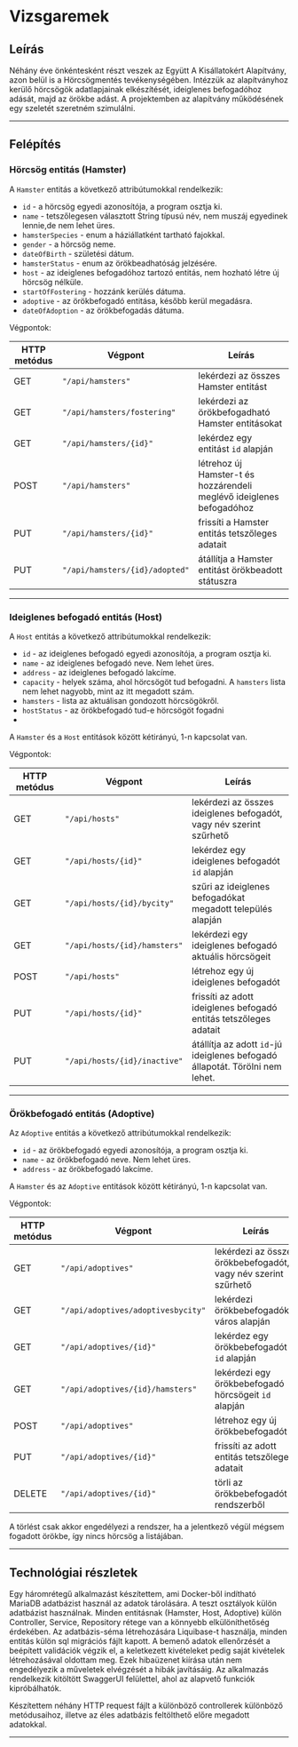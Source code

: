 # Vizsgaremek

## Leírás

Néhány éve önkéntesként részt veszek az Együtt A Kisállatokért Alapítvány, azon belül is a 
Hörcsögmentés tevékenységében. Intézzük az alapítványhoz kerülő hörcsögök adatlapjainak elkészítését, 
ideiglenes befogadóhoz adását, majd az örökbe adást. A projektemben az alapítvány működésének egy szeletét szeretném szimulálni.

---

## Felépítés

### Hörcsög entitás (Hamster)

A `Hamster` entitás a következő attribútumokkal rendelkezik:

* `id` - a hörcsög egyedi azonosítója, a program osztja ki.
* `name` - tetszőlegesen választott String típusú név, nem muszáj egyedinek lennie,de nem lehet üres.
* `hamsterSpecies` - enum a háziállatként tartható fajokkal.
* `gender` - a hörcsög neme.
* `dateOfBirth` - születési dátum.
* `hamsterStatus` - enum az örökbeadhatóság jelzésére.
* `host` - az ideiglenes befogadóhoz tartozó entitás, nem hozható létre új hörcsög nélküle. 
* `startOfFostering` - hozzánk kerülés dátuma.
* `adoptive` - az örökbefogadó entitása, később kerül megadásra.
* `dateOfAdoption` - az örökbefogadás dátuma. 


Végpontok:

| HTTP metódus | Végpont                             | Leírás                                                               |
|--------------|-------------------------------------|----------------------------------------------------------------------|
| GET          | `"/api/hamsters"`                   | lekérdezi az összes Hamster entitást                                 |
| GET          | `"/api/hamsters/fostering"`         | lekérdezi az örökbefogadható Hamster entitásokat                     |
| GET          | `"/api/hamsters/{id}"`              | lekérdez egy entitást `id` alapján                                   |
| POST         | `"/api/hamsters"`                   | létrehoz új Hamster-t és hozzárendeli meglévő ideiglenes befogadóhoz |
| PUT          | `"/api/hamsters/{id}"`              | frissíti a Hamster entitás tetszőleges adatait                       |
| PUT          | `"/api/hamsters/{id}/adopted"`      | átállítja a Hamster entitást örökbeadott státuszra                   |

---

### Ideiglenes befogadó entitás (Host)

A `Host` entitás a következő attribútumokkal rendelkezik:

* `id` - az ideiglenes befogadó egyedi azonosítója, a program osztja ki. 
* `name` - az ideiglenes befogadó neve. Nem lehet üres. 
* `address` - az ideiglenes befogadó lakcíme. 
* `capacity` - helyek száma, ahol hörcsögöt tud befogadni. A `hamsters` lista nem lehet nagyobb, mint az itt megadott szám.
* `hamsters` - lista az aktuálisan gondozott hörcsögökről.
* `hostStatus` - az örökbefogadó tud-e hörcsögöt fogadni
* 
A `Hamster` és a `Host` entitások között kétirányú, 1-n kapcsolat van.

Végpontok:

| HTTP metódus | Végpont                      | Leírás                                                                       |
|--------------|------------------------------|------------------------------------------------------------------------------|
| GET          | `"/api/hosts"`               | lekérdezi az összes ideiglenes befogadót, vagy név szerint szűrhető          |
| GET          | `"/api/hosts/{id}"`          | lekérdez egy ideiglenes befogadót `id` alapján                               |
| GET          | `"/api/hosts/{id}/bycity"`   | szűri az ideiglenes befogadókat megadott település alapján                   |
| GET          | `"/api/hosts/{id}/hamsters"` | lekérdezi egy ideiglenes befogadó aktuális hörcsögeit                        |
| POST         | `"/api/hosts"`               | létrehoz egy új ideiglenes befogadót                                         |
| PUT          | `"/api/hosts/{id}"`          | frissíti az adott ideiglenes befogadó entitás tetszőleges adatait            |
| PUT          | `"/api/hosts/{id}/inactive"` | átállítja az adott `id`-jú ideiglenes befogadó állapotát. Törölni nem lehet. |



---

### Örökbefogadó entitás (Adoptive) 

Az `Adoptive` entitás a következő attribútumokkal rendelkezik:

* `id` - az örökbefogadó egyedi azonosítója, a program osztja ki.
* `name` - az örökbefogadó neve. Nem lehet üres.
* `address` - az örökbefogadó lakcíme.

A `Hamster` és az `Adoptive` entitások között kétirányú, 1-n kapcsolat van.

Végpontok:

| HTTP metódus | Végpont                            | Leírás                                                         |
|--------------|------------------------------------|----------------------------------------------------------------|
| GET          | `"/api/adoptives"`                 | lekérdezi az összes örökbebefogadót, vagy név szerint szűrhető |
| GET          | `"/api/adoptives/adoptivesbycity"` | lekérdezi örökbebefogadókat város alapján                      |
| GET          | `"/api/adoptives/{id}"`            | lekérdez egy örökbebefogadót `id` alapján                      |
| GET          | `"/api/adoptives/{id}/hamsters"`   | lekérdezi egy örökbebefogadó hörcsögeit `id` alapján           |
| POST         | `"/api/adoptives"`                 | létrehoz egy új örökbebefogadót                                |
| PUT          | `"/api/adoptives/{id}"`            | frissíti az adott entitás tetszőleges adatait                  |
| DELETE       | `"/api/adoptives/{id}"`            | törli az örökbebefogadót a rendszerből                         |

A törlést csak akkor engedélyezi a rendszer, ha a jelentkező végül mégsem fogadott örökbe, így nincs hörcsög a listájában.

---

## Technológiai részletek

Egy háromrétegű alkalmazást készítettem, ami Docker-ből indítható MariaDB adatbázist használ az adatok tárolására. A teszt
osztályok külön adatbázist használnak. 
Minden entitásnak (Hamster, Host, Adoptive) külön Controller, Service, Repository rétege van a könnyebb elkülöníthetőség
érdekében. Az adatbázis-séma létrehozására Liquibase-t használja, minden entitás külön sql migrációs fájlt kapott. 
A bemenő adatok ellenőrzését a beépített validációk végzik el, a keletkezett kivételeket pedig saját kivételek 
létrehozásával oldottam meg. Ezek hibaüzenet kiírása után nem engedélyezik a műveletek elvégzését a hibák javításáig.
Az alkalmazás rendelkezik kitöltött SwaggerUI felülettel, ahol az alapvető funkciók kipróbálhatók. 

Készítettem néhány HTTP request fájlt a különböző controllerek különböző metódusaihoz, illetve az éles adatbázis 
feltölthető előre megadott adatokkal.

---